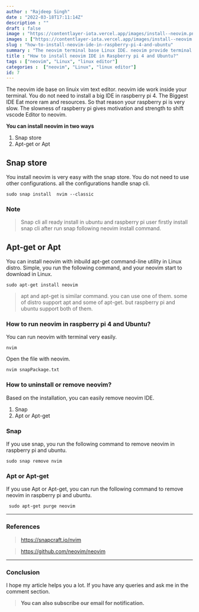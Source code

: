 ```yaml
---
author : "Rajdeep Singh"
date : "2022-03-18T17:11:14Z"
description : ""
draft : false
image : "https://contentlayer-iota.vercel.app/images/install--neovim.png"
images : ["https://contentlayer-iota.vercel.app/images/install--neovim.png"]
slug : "how-to-install-neovim-ide-in-raspberry-pi-4-and-ubuntu"
summary : "The neovim terminal base Linux IDE. neovim provide terminal base Code written Experience"
title : "How to install neovim IDE in Raspberry pi 4 and Ubuntu?"
tags : ["neovim", "Linux", "linux editor"]
categories :  ["neovim", "Linux", "linux editor"]
id: 7
---
```



The neovim ide base on linuix vim text editor. neovim ide work inside your terminal. You do not need to install a big IDE in raspberry pi 4. The Biggest IDE Eat more ram and resources. So that reason your raspberry pi is very slow. The slowness of raspberry pi gives motivation and strength to shift vscode Editor to neovim.

**You can install neovim in two ways**

1. Snap store
2. Apt-get or Apt

## Snap store

You install neovim is very easy with the snap store. You do not need to use other configurations. all the configurations handle snap cli.

```
sudo snap install  nvim --classic
```

### Note

> Snap cli all ready install in ubuntu and raspberry pi user firstly install snap cli after run snap following neovim install command.

## Apt-get or Apt

You can install neovim with inbuild apt-get command-line utility in Linux distro. Simple, you run the following command, and your neovim start to download in Linux.

```
sudo apt-get install neovim

```

> apt and apt-get is similar command. you can use one of them. some of distro support apt and some of apt-get. but raspberry pi and ubuntu support both of them.

### How to run neovim in raspberry pi 4 and Ubuntu?

You can run neovim with terminal very easily.

```
nvim
```

Open the file with neovim.

```
nvim snapPackage.txt 

```



### How to uninstall or remove neovim?

Based on the installation, you can easily remove neovim IDE.

1. Snap
2. Apt or Apt-get

### Snap

If you use snap, you run the following command to remove neovim in raspberry pi and ubuntu.

```
sudo snap remove nvim
```



### Apt or Apt-get

If you use Apt or Apt-get, you can run the following command to remove neovim in raspberry pi and ubuntu.

```
 sudo apt-get purge neovim
```

---

### References

> https://snapcraft.io/nvim



> https://github.com/neovim/neovim


---

### Conclusion

I hope my article helps you a lot. If you have any queries and ask me in the comment section.

> **You can also subscribe our email for notification.**

